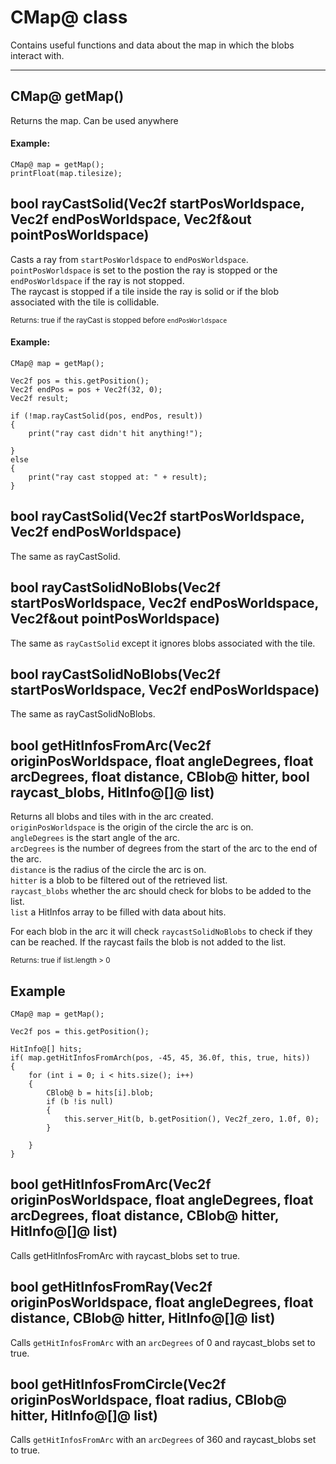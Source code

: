 # CMap@ class
Contains useful functions and data about the map in which the blobs interact with.

---

## CMap@ getMap()
Returns the map. Can be used anywhere
#### Example:
```
CMap@ map = getMap();
printFloat(map.tilesize);
```

## bool rayCastSolid(Vec2f startPosWorldspace, Vec2f endPosWorldspace, Vec2f&out pointPosWorldspace)
Casts a ray from `startPosWorldspace` to `endPosWorldspace`. `pointPosWorldspace` is set to the postion the ray is stopped or the `endPosWorldspace` if the ray is not stopped.
<br>
The raycast is stopped if a tile inside the ray is solid or if the blob associated with the tile is collidable.

<small>Returns: true if the rayCast is stopped before `endPosWorldspace`</small>

#### Example:
```
CMap@ map = getMap();

Vec2f pos = this.getPosition();
Vec2f endPos = pos + Vec2f(32, 0);
Vec2f result;

if (!map.rayCastSolid(pos, endPos, result))
{
    print("ray cast didn't hit anything!");

}
else
{
    print("ray cast stopped at: " + result);
}
```

## bool rayCastSolid(Vec2f startPosWorldspace, Vec2f endPosWorldspace)
The same as rayCastSolid.

## bool rayCastSolidNoBlobs(Vec2f startPosWorldspace, Vec2f endPosWorldspace, Vec2f&out pointPosWorldspace)
The same as `rayCastSolid` except it ignores blobs associated with the tile.

## bool rayCastSolidNoBlobs(Vec2f startPosWorldspace, Vec2f endPosWorldspace)
The same as rayCastSolidNoBlobs.

## bool getHitInfosFromArc(Vec2f originPosWorldspace, float angleDegrees, float arcDegrees, float distance, CBlob@ hitter, bool raycast_blobs, HitInfo@[]@ list)
Returns all blobs and tiles with in the arc created.
<br>
`originPosWorldspace` is the origin of the circle the arc is on.
<br>
`angleDegrees` is the start angle of the arc.
<br>
`arcDegrees` is the number of degrees from the start of the arc to the end of the arc.
<br>
`distance` is the radius of the circle the arc is on.
<br>
`hitter` is a blob to be filtered out of the retrieved list.
<br>
`raycast_blobs` whether the arc should check for blobs to be added to the list.
<br>
`list` a HitInfos array to be filled with data about hits.

For each blob in the arc it will check `raycastSolidNoBlobs` to check if they can be reached. If the raycast fails the blob is not added to the list.

<small>Returns: true if list.length > 0</small>

## Example
```
CMap@ map = getMap();

Vec2f pos = this.getPosition();

HitInfo@[] hits;
if( map.getHitInfosFromArch(pos, -45, 45, 36.0f, this, true, hits))
{
    for (int i = 0; i < hits.size(); i++)
    {
        CBlob@ b = hits[i].blob;
        if (b !is null)
        {
            this.server_Hit(b, b.getPosition(), Vec2f_zero, 1.0f, 0);
        }

    }
}
```

## bool getHitInfosFromArc(Vec2f originPosWorldspace, float angleDegrees, float arcDegrees, float distance, CBlob@ hitter, HitInfo@[]@ list)
Calls getHitInfosFromArc with raycast_blobs set to true.

## bool getHitInfosFromRay(Vec2f originPosWorldspace, float angleDegrees, float distance, CBlob@ hitter, HitInfo@[]@ list)
Calls `getHitInfosFromArc` with an `arcDegrees` of 0 and raycast_blobs set to true.

## bool getHitInfosFromCircle(Vec2f originPosWorldspace, float radius, CBlob@ hitter, HitInfo@[]@ list)
Calls `getHitInfosFromArc` with an `arcDegrees` of 360 and raycast_blobs set to true.
